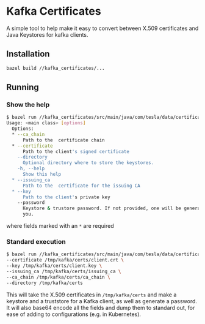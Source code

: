 # Kafka Certificates

A simple tool to help make it easy to convert between X.509 certificates and Java Keystores for kafka clients.

## Installation

```bash
bazel build //kafka_certificates/...
```

## Running

### Show the help

```bash
$ bazel run //kafka_certificates/src/main/java/com/tesla/data/certificates/keystore:KafkaClientKeystores --help
Usage: <main class> [options]
  Options:
  * --ca_chain
      Path to the  certificate chain
  * --certificate
      Path to the client's signed certificate
    --directory
      Optional directory where to store the keystores.
    -h, --help
      Show this help
  * --issuing_ca
      Path to the  certificate for the issuing CA
  * --key
      Path to the client's private key
    --password
      Keystore & trustore password. If not provided, one will be generated for 
      you. 

```

where fields marked with an `*` are required 

### Standard execution

```bash
$ bazel run //kafka_certificates/src/main/java/com/tesla/data/certificates/keystore:KafkaClientKeystores \
--certificate /tmp/kafka/certs/client.crt \
--key /tmp/kafka/certs/client.key \
--issuing_ca /tmp/kafka/certs/issuing_ca \
--ca_chain /tmp/kafka/certs/ca_chain \
--directory /tmp/kafka/certs 
``` 

This will take the X.509 certificates in `/tmp/kafka/certs` and make a keystore and a truststore for a Kafka client, 
as well as generate a password. It will also base64 encode all the fields and dump them to standard out, for ease of 
adding to configurations (e.g. in Kubernetes).
